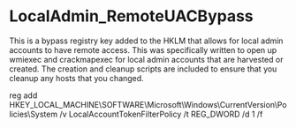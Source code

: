 # LocalAdmin_RemoteUACBypass
This is a bypass registry key added to the HKLM that allows for local admin accounts to have remote access. This was specifically written to open up wmiexec and crackmapexec for local admin accounts that are harvested or created. The creation and cleanup scripts are included to ensure that you cleanup any hosts that you changed.

reg add HKEY_LOCAL_MACHINE\SOFTWARE\Microsoft\Windows\CurrentVersion\Policies\System /v LocalAccountTokenFilterPolicy /t REG_DWORD /d 1 /f
